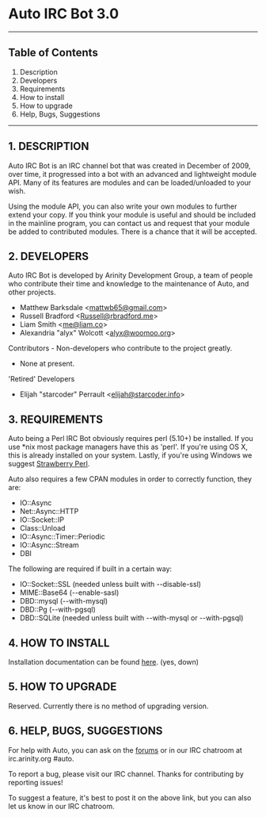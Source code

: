 Auto IRC Bot 3.0
============================================================
------------------------------------------------------------

## Table of Contents
1.   Description
2.   Developers
3.   Requirements
4.   How to install
5.   How to upgrade
6.   Help, Bugs, Suggestions

------------------------------------------------------------
## 1. DESCRIPTION

Auto IRC Bot is an IRC channel bot that was created in
December of 2009, over time, it progressed into a bot with an
advanced and lightweight module API. Many of its features
are modules and can be loaded/unloaded to your wish.

Using the module API, you can also write your own modules to
further extend your copy.  If you think your module is useful
and should be included in the mainline program, you can
contact us and request that your module be added to
contributed modules. There is a chance that it will be accepted.


## 2. DEVELOPERS

Auto IRC Bot is developed by Arinity Development Group, a team
of people who contribute their time and knowledge to the
maintenance of Auto, and other projects.

+ Matthew Barksdale &lt;mattwb65@gmail.com&gt;
+ Russell Bradford &lt;Russell@rbradford.me&gt;
+ Liam Smith &lt;me@liam.co&gt;
+ Alexandria "alyx" Wolcott &lt;alyx@woomoo.org&gt;


Contributors - Non-developers who contribute to the project
greatly.

+ None at present.

'Retired' Developers 

+ Elijah "starcoder" Perrault &lt;elijah@starcoder.info&gt;

## 3. REQUIREMENTS
Auto being a Perl IRC Bot obviously requires perl (5.10+) be installed. If you use *nix most package managers have this as 'perl'.
If you're using OS X, this is already installed on your system. Lastly, if you're using Windows we suggest [Strawberry Perl](http://strawberryperl.com/).

Auto also requires a few CPAN modules in order to correctly function, they are:

+ IO::Async
+ Net::Async::HTTP
+ IO::Socket::IP
+ Class::Unload
+ IO::Async::Timer::Periodic
+ IO::Async::Stream
+ DBI

The following are required if built in a certain way:
+ IO::Socket::SSL (needed unless built with --disable-ssl)
+ MIME::Base64 (--enable-sasl)
+ DBD::mysql (--with-mysql)
+ DBD::Pg (--with-pgsql)
+ DBD::SQLite (needed unless built with --with-mysql or --with-pgsql)

## 4. HOW TO INSTALL
Installation documentation can be found [here](http://wiki.xelhua.org/index.php/Auto:Installation_guide). (yes, down)


## 5. HOW TO UPGRADE

Reserved. Currently there is no method of upgrading version.


## 6. HELP, BUGS, SUGGESTIONS

For help with Auto, you can ask on the [forums](http://forums.xelhua.org) or in our IRC chatroom at irc.arinity.org
&#35;auto.

To report a bug, please visit our IRC channel.
Thanks for contributing by reporting issues!

To suggest a feature, it's best to post it on the above link,
but you can also let us know in our IRC chatroom.

